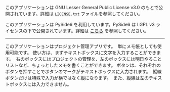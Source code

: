 このアプリケーションは GNU Lesser General Public License v3.0 のもとで公開されています。詳細は `LICENSE.txt` ファイルを参照してください。

このアプリケーションは PySide6 を利用しています。PySide6 は LGPL v3 ライセンスの下で公開されています。詳細は [こちら](https://www.qt.io/licensing/) を参照してください。

------------------------------------------------------------------------------------------------

このアプリケーションはプロジェクト管理アプリです。　単にメモ帳としても使用可能です。
使い方は、まずテキストボックスに文字を入力することができます。　右のボックスにはプロジェクトの管理を、左のボックスには明日やることリストなど、ちょっとしたメモを書くことができます。
ボタンは、それぞれのボタンを押すことでボタンのマークがテキストボックスに入力されます。　縦線ボタンだけは特殊で入力が横ではなく縦になります。　また、縦線は左のテキストボックスには入力できません。